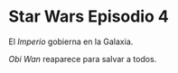 # Star Wars Episodio 4

El *Imperio* gobierna en la Galaxia.

*Obi Wan* reaparece para salvar a todos.

